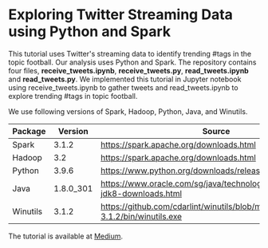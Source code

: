 # Exploring Twitter Streaming Data using Python and Spark
This tutorial uses Twitter's streaming data to identify trending #tags in the topic football. Our analysis uses Python and Spark. The repository contains four files, **receive_tweets.ipynb**, **receive_tweets.py**, **read_tweets.ipynb** and **read_tweets.py**. We implemented this tutorial in Jupyter notebook using receive_tweets.ipynb to gather tweets and read_tweets.ipynb to explore trending #tags in topic football. 

We use following versions of Spark, Hadoop, Python, Java, and Winutils.

Package | Version | Source
--- | --- | ---
Spark | 3.1.2 | https://spark.apache.org/downloads.html
Hadoop | 3.2 | https://spark.apache.org/downloads.html
Python | 3.9.6 | https://www.python.org/downloads/release/python-396
Java | 1.8.0_301 | https://www.oracle.com/sg/java/technologies/javase/javase-jdk8-downloads.html
Winutils | 3.1.2 | https://github.com/cdarlint/winutils/blob/master/hadoop-3.1.2/bin/winutils.exe

The tutorial is available at [Medium](https://nauman-shahid.medium.com/exploring-twitter-streaming-data-using-python-and-spark-3f4f189ec660).
